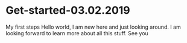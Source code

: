 # Get-started-03.02.2019
My first steps
Hello world, I am new here and just looking around.
I am looking forward to learn more about all this stuff.
See you
